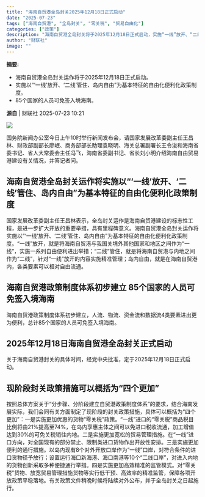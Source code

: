 ```yaml
---
title: "海南自贸港全岛封关2025年12月18日正式启动"
date: "2025-07-23"
tags: ["海南自贸港", "全岛封关", "零关税", "贸易自由化"]
categories: ["政策"]
description: "海南自贸港全岛封关将于2025年12月18日正式启动，实施“一线”放开、“二线”管住、岛内自由的政策。"
author: "财联社"
image: ""
---
```


**摘要:**
- 海南自贸港全岛封关运作将于2025年12月18日正式启动。
- 实施以“‘一线’放开、‘二线’管住、岛内自由”为基本特征的自由化便利化政策制度。
- 85个国家的人员可免签入境海南。

**源自** |  财联社   2025-07-23 10:21  
  
![](https://ai.programnotes.cn/img/ai/09ea9a84cf9616de98e5e95cdbbe1d2c.gif)  
  
国务院新闻办公室今日上午10时举行新闻发布会，请国家发展改革委副主任王昌林、财政部副部长廖岷、商务部部长助理袁晓明、海关总署副署长王令浚和海南省委书记、省人大常委会主任冯飞，海南省委副书记、省长刘小明介绍海南自由贸易港建设有关情况，并答记者问。  
  
## 海南自贸港全岛封关运作将实施以“‘一线’放开、‘二线’管住、岛内自由”为基本特征的自由化便利化政策制度  
  
  
国家发展改革委副主任王昌林表示，全岛封关运作是海南自贸港建设的标志性工程，是进一步扩大开放的重要举措，具有里程碑意义。海南自贸港全岛封关运作将实施以“‘一线’放开、‘二线’管住、岛内自由”为基本特征的自由化便利化政策制度。“一线”放开，就是将海南自贸港与我国关境外其他国家和地区之间作为“一线”，实施一系列自由便利进出举措；“二线”管住，就是将海南自贸港与内地之间作为“二线”，针对“一线”放开的内容实施精准管理；岛内自由，就是在海南自贸港内，各类要素可以相对自由流通。  
  
## 海南自贸港政策制度体系初步建立 85个国家的人员可免签入境海南  
  
  
海南自贸港政策制度体系初步建立，人流、物流、资金流和数据流4类要素进出更为便利，总计85个国家的人员可免签入境海南。  
  
## 2025年12月18日海南自贸港全岛封关正式启动  
  
  
关于海南自贸港封关的具体时间，经党中央批准，定于2025年12月18日正式启动。  
  
## 现阶段封关政策措施可以概括为“四个更加”  
  
  
按照总体方案关于“分步骤、分阶段建立自贸港政策制度体系”的要求，结合海南发展实际，我们会同有关方面制定了现阶段的封关政策措施，具体可以概括为“四个更加”：一是实施更加优惠的货物“零关税”政策。“一线”进口的“零关税”商品税目比例将由21%提高至74%，在岛内享惠主体之间可以免进口税收流通，加工增值达到30%的可免关税销往内地。二是实施更加宽松的贸易管理措施。在“一线”进口方向，对全国现有的部分禁止、限制类进口货物作出开放性安排。三是实施更加便利的通行措施。以岛内现有8个对外开放口岸作为“一线”口岸，对符合条件的进口货物径予放行；设置运行海口新海港、海口南港等10个“二线口岸”，对进入内地的货物创新采取多种便捷通行举措。四是实施更加高效精准的监管模式。对“零关税”货物、放宽贸易管理措施货物等实行低干预、高效率的精准监管，保障各项开放政策平稳落地。有关政策文件稍晚时候将陆续对外公布，并于全岛封关之日起施行。  

